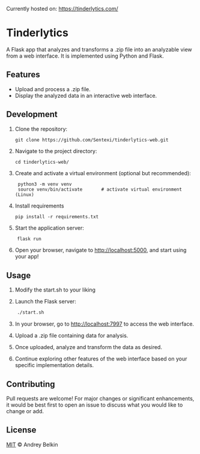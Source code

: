 Currently hosted on: https://tinderlytics.com/
# Tinderlytics

A Flask app that analyzes and transforms a .zip file into an analyzable view from a web interface. It is implemented using Python and Flask.

## Features

- Upload and process a .zip file.
- Display the analyzed data in an interactive web interface.

## Development

1. Clone the repository:
   ```
   git clone https://github.com/Sentexi/tinderlytics-web.git
   ```

2. Navigate to the project directory:
   ```
   cd tinderlytics-web/
   ```

3. Create and activate a virtual environment (optional but recommended):
   ```
    python3 -m venv venv
    source venv/bin/activate       # activate virtual environment (Linux)
    ```
4. Install requirements
   ```
   pip install -r requirements.txt
   ```
   
5. Start the application server:
  ```bash 
      flask run
  ```
      
6. Open your browser, navigate to [http://localhost:5000](http://localhost:5000), and start using your app!

## Usage

1. Modify the start.sh to your liking

2. Launch the Flask server:

  ```bash 
      ./start.sh
  ```

3. In your browser, go to [http://localhost:7997](http://localhost:7997) to access the web interface.

4. Upload a .zip file containing data for analysis.

5. Once uploaded, analyze and transform the data as desired.

6. Continue exploring other features of the web interface based on your specific implementation details.


## Contributing

Pull requests are welcome! For major changes or significant enhancements, it would be best first to open an issue to discuss what you would like to change or add.


## License

[MIT](https://choosealicense.com/licenses/mit/) © Andrey Belkin


``` 
